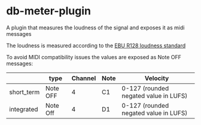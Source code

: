 # db-meter-plugin

A plugin that measures the loudness of the signal and exposes it as midi messages

The loudness is measured according to the [EBU R128 loudness standard](https://tech.ebu.ch/docs/tech/tech3341.pdf)

To avoid MIDI compatibility issues the values are exposed as Note OFF messages: 

|            | type     | Channel | Note | Velocity                               |
|------------|----------|---------|------|----------------------------------------|
| short_term | Note OFF | 4       | C1   | 0-127 (rounded negated value in LUFS)  |
| integrated | Note Off | 4       | D1   | 0-127 (rounded negated value in LUFS)  |

